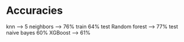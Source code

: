 # Accuracies

knn --> 5 neighbors --> 76% train 64% test
Random forest --> 77% test
naive bayes 60%
XGBoost --> 61%
